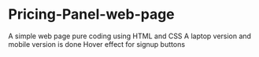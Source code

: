 # Pricing-Panel-web-page
A simple web page pure coding using HTML and CSS
A laptop version and mobile version is done
Hover effect for signup buttons
